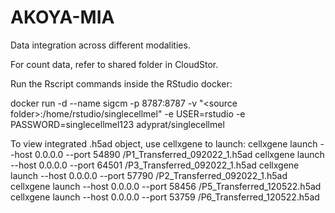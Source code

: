 # AKOYA-MIA
Data integration across different modalities.

For count data, refer to shared folder in CloudStor.

Run the Rscript commands inside the RStudio docker: 

docker run -d --name sigcm -p 8787:8787  -v "\<source folder>\:/home/rstudio/singlecellmel" -e USER=rstudio -e PASSWORD=singlecellmel123 adyprat/singlecellmel

To view integrated .h5ad object, use cellxgene to launch:
cellxgene launch --host 0.0.0.0 --port 54890 <directory>/P1_Transferred_092022_1.h5ad
cellxgene launch --host 0.0.0.0 --port 64501 <directory>/P3_Transferred_092022_1.h5ad
cellxgene launch --host 0.0.0.0 --port 57790 <directory>/P2_Transferred_092022_1.h5ad
cellxgene launch --host 0.0.0.0 --port 58456 <directory>/P5_Transferred_120522.h5ad
cellxgene launch --host 0.0.0.0 --port 53759 <directory>/P6_Transferred_120522.h5ad
